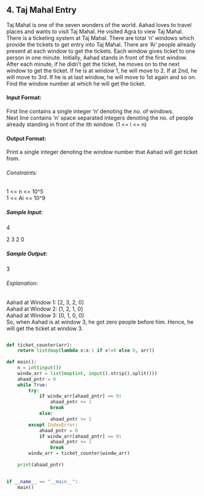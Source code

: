 ## 4. Taj Mahal Entry

Taj Mahal is one of the seven wonders of the world. Aahad loves to travel places and wants to visit Taj Mahal. He visited Agra to view Taj Mahal. There is a ticketing system at Taj Mahal. There are total ‘n’ windows which provide the tickets to get entry into Taj Mahal. There are ‘Ai’ people already present at each window to get the tickets. Each window gives ticket to one person in one minute. Initially, Aahad stands in front of the first window. After each minute, if he didn’t get the ticket, he moves on to the next window to get the ticket. If he is at window 1, he will move to 2. If at 2nd, he will move to 3rd. If he is at last window, he will move to 1st again and so on. Find the window number at which he will get the ticket.     

#### Input Format:
First line contains a single integer ‘n’ denoting the no. of windows.    
Next line contains ‘n’ space separated integers denoting the no. of people already standing in front of the ith window. (1 <= i <= n)    
#### Output Format:     
Print a single integer denoting the window number that Aahad will get ticket from.    
###### Constraints:   
1 <= n <= 10^5   
1 <= Ai <= 10^9    
##### Sample Input:    
4   

2 3 2 0     
##### Sample Output:    
3    
###### Explanation:
Aahad at Window 1: [2, 3, 2, 0]     
Aahad at Window 2: [1, 2, 1, 0]     
Aahad at Window 3: [0, 1, 0, 0]     
So, when Aahad is at window 3, he got zero people before him. Hence, he will get the ticket at window 3.    


````py

def ticket_counter(arr):
    return list(map(lambda x:x-1 if x!=0 else 0, arr))
    
def main():
    n = int(input())
    windw_arr = list(map(int, input().strip().split()))
    ahaad_pntr = 0
    while True:
        try:
            if windw_arr[ahaad_pntr] == 0:
                ahaad_pntr += 1
                break
            else:
                ahaad_pntr += 1
        except IndexError:
            ahaad_pntr = 0
            if windw_arr[ahaad_pntr] == 0:
                ahaad_pntr += 1
                break
        windw_arr = ticket_counter(windw_arr)
        
    print(ahaad_pntr)

    
if __name__ == "__main__":
    main()
    
````
